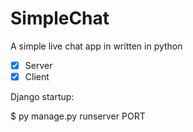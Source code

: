 # SimpleChat

A simple live chat app in written in python

- [x] Server
- [x] Client

Django startup:

$ py manage.py runserver PORT